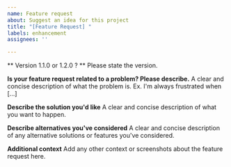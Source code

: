 ```yaml
---
name: Feature request
about: Suggest an idea for this project
title: "[Feature Request] "
labels: enhancement
assignees: ''

---
```


** Version 1.1.0 or 1.2.0 ? **
Please state the version.

**Is your feature request related to a problem? Please describe.**
A clear and concise description of what the problem is. Ex. I'm always frustrated when [...]

**Describe the solution you'd like**
A clear and concise description of what you want to happen.

**Describe alternatives you've considered**
A clear and concise description of any alternative solutions or features you've considered.

**Additional context**
Add any other context or screenshots about the feature request here.
